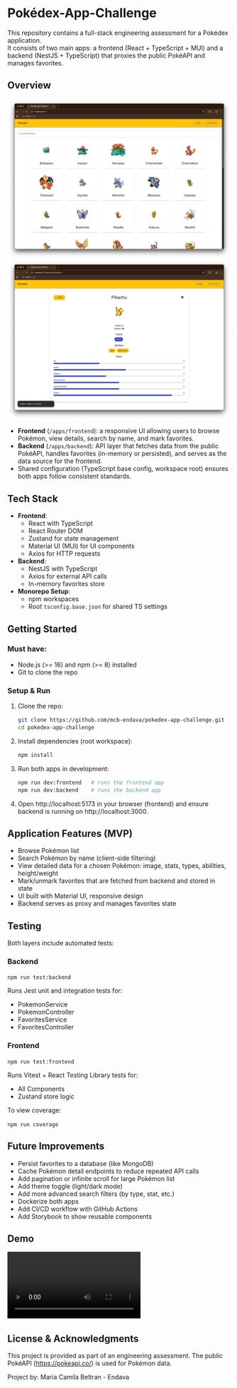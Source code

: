# Pokédex-App-Challenge

This repository contains a full-stack engineering assessment for a Pokédex application.  
It consists of two main apps: a frontend (React + TypeScript + MUI) and a backend (NestJS + TypeScript) that proxies the public PokéAPI and manages favorites.

## Overview

![alt text](demo/PokedexAppPreview.png)
![alt text](demo/PokedexAppPreview2.png)

- **Frontend** (`/apps/frontend`): a responsive UI allowing users to browse Pokémon, view details, search by name, and mark favorites.  
- **Backend** (`/apps/backend`): API layer that fetches data from the public PokéAPI, handles favorites (in-memory or persisted), and serves as the data source for the frontend.  
- Shared configuration (TypeScript base config, workspace root) ensures both apps follow consistent standards.

## Tech Stack

- **Frontend**:
  - React with TypeScript
  - React Router DOM
  - Zustand for state management
  - Material UI (MUI) for UI components
  - Axios for HTTP requests
- **Backend**:
  - NestJS with TypeScript
  - Axios for external API calls
  - In-memory favorites store
- **Monorepo Setup**:
  - npm workspaces
  - Root `tsconfig.base.json` for shared TS settings


## Getting Started

### Must have:

- Node.js (>= 16) and npm (>= 8) installed
- Git to clone the repo

### Setup & Run

1. Clone the repo:
   ```bash
   git clone https://github.com/mcb-endava/pokedex-app-challenge.git
   cd pokedex-app-challenge
   ```
2. Install dependencies (root workspace):

    ```bash
    npm install
    ```
3. Run both apps in development:
    ```bash
    npm run dev:frontend   # runs the frontend app
    npm run dev:backend    # runs the backend app
    ```
4. Open http://localhost:5173 in your browser (frontend) and ensure backend is running on http://localhost:3000.



## Application Features (MVP)

- Browse Pokémon list
- Search Pokémon by name (client-side filtering)
- View detailed data for a chosen Pokémon: image, stats, types, abilities, height/weight
- Mark/unmark favorites that are fetched from backend and stored in state
- UI built with Material UI, responsive design
- Backend serves as proxy and manages favorites state

## Testing

Both layers include automated tests:

### Backend

```npm run test:backend```


Runs Jest unit and integration tests for:

- PokemonService
- PokemonController
- FavoritesService
- FavoritesController


### Frontend

```npm run test:frontend```

Runs Vitest + React Testing Library tests for:

- All Components
- Zustand store logic

To view coverage:

```npm run coverage```

## Future Improvements

- Persist favorites to a database (like MongoDB)
- Cache Pokémon detail endpoints to reduce repeated API calls
- Add pagination or infinite scroll for large Pokémon list
- Add theme toggle (light/dark mode)
- Add more advanced search filters (by type, stat, etc.)
- Dockerize both apps
- Add CI/CD workflow with GitHub Actions
- Add Storybook to show reusable components

## Demo

<video controls src="demo/Demo.mov" title="Title"></video>

## License & Acknowledgments

This project is provided as part of an engineering assessment. The public PokéAPI (https://pokeapi.co/) is used for Pokémon data.

Project by: Maria Camila Beltran - Endava